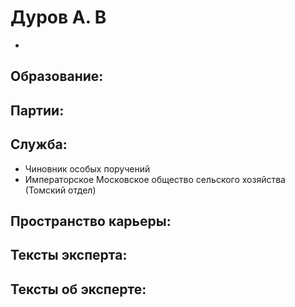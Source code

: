 # Дуров А. В
 - 

## Образование:
## Партии:
## Служба:
* Чиновник особых поручений
* Императорское Московское общество сельского хозяйства (Томский отдел) 
## Пространство карьеры:
## Тексты эксперта:
## Тексты об эксперте:
